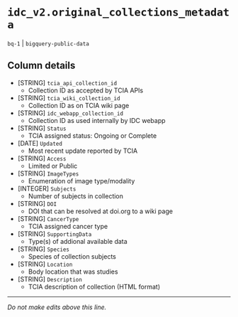 # `idc_v2.original_collections_metadata`
`bq-1` | `bigquery-public-data`

## Column details
* [STRING]    `tcia_api_collection_id`
  - Collection ID as accepted by TCIA APIs
* [STRING]    `tcia_wiki_collection_id`
  - Collection ID as on TCIA wiki page
* [STRING]    `idc_webapp_collection_id`
  - Collection ID as used internally by IDC webapp
* [STRING]    `Status`
  - TCIA assigned status: Ongoing or Complete
* [DATE]      `Updated`
  - Most recent update reported by TCIA
* [STRING]    `Access`
  - Limited or Public
* [STRING]    `ImageTypes`
  - Enumeration of image type/modality
* [INTEGER]   `Subjects`
  - Number of subjects in collection
* [STRING]    `DOI`
  - DOI that can be resolved at doi.org to a wiki page
* [STRING]    `CancerType`
  - TCIA assigned cancer type
* [STRING]    `SupportingData`
  - Type(s) of addional available data
* [STRING]    `Species`
  -  Species of collection subjects
* [STRING]    `Location`
  - Body location that was studies
* [STRING]    `Description`
  - TCIA description of collection (HTML format)

-------------------------------------------------------------------------------
*Do not make edits above this line.*
